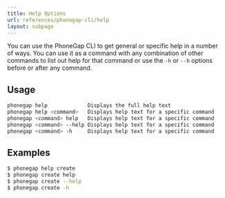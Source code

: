 ```yaml
---
title: Help Options
url: references/phonegap-cli/help
layout: subpage
---
```


You can use the PhoneGap CLI to get general or specific help in a number of ways. You can use it as a command with any combination of other commands to list out help for that command or use the `-h` or `--h` options before or after any command.

## Usage

```bash
phonegap help             Displays the full help text
phonegap help <command>   Displays help text for a specific command
phonegap <command> help   Displays help text for a specific command
phonegap <command> --help Displays help text for a specific command
phonegap <command> -h     Displays help text for a specific command
```

## Examples

```bash
$ phonegap help create
$ phonegap create help
$ phonegap create --help
$ phonegap create -h
```
